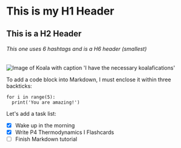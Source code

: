 # This is my H1 Header
## This is a H2 Header
###### This one uses 6 hashtags and is a H6 header (smallest)

![Image of Koala with caption 'I have the necessary koalafications'](https://github.com/Exp-Communicate-Using-Markdown-Cohort-1/series-communicate-using-markdown-azkadz/assets/149225892/90ac587b-3bdb-41c0-aeb4-800064ef0c2c)

To add a code block into Markdown, I must enclose it within three backticks:

```
for i in range(5):
  print('You are amazing!')
```

Let's add a task list:
- [x] Wake up in the morning
- [x] Write P4 Thermodynamics I Flashcards
- [ ] Finish Markdown tutorial
